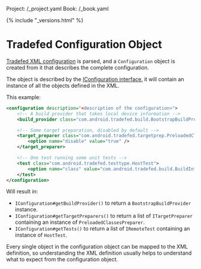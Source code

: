 Project: /_project.yaml
Book: /_book.yaml

{% include "_versions.html" %}

<!--
  Copyright 2019 The Android Open Source Project

  Licensed under the Apache License, Version 2.0 (the "License");
  you may not use this file except in compliance with the License.
  You may obtain a copy of the License at

      http://www.apache.org/licenses/LICENSE-2.0

  Unless required by applicable law or agreed to in writing, software
  distributed under the License is distributed on an "AS IS" BASIS,
  WITHOUT WARRANTIES OR CONDITIONS OF ANY KIND, either express or implied.
  See the License for the specific language governing permissions and
  limitations under the License.
-->

# Tradefed Configuration Object

[Tradefed XML configuration](/devices/tech/test_infra/tradefed/architecture/xml-config)
is parsed, and a `Configuration` object is created from it that describes the
complete configuration.

The object is described by the
[IConfiguration interface.](https://android.googlesource.com/platform/tools/tradefederation/+/refs/heads/master/src/com/android/tradefed/config/IConfiguration.java)
it will contain an instance of all the objects defined in the XML.

This example:

```xml
<configuration description="<description of the configuration>">
    <!-- A build provider that takes local device information -->
    <build_provider class="com.android.tradefed.build.BootstrapBuildProvider" />

    <!-- Some target preparation, disabled by default -->
    <target_preparer class="com.android.tradefed.targetprep.PreloadedClassesPreparer">
        <option name="disable" value="true" />
    </target_preparer>

    <!-- One test running some unit tests -->
    <test class="com.android.tradefed.testtype.HostTest">
        <option name="class" value="com.android.tradefed.build.BuildInfoTest" />
    </test>
</configuration>
```

Will result in:

*   `IConfiguration#getBuildProvider()` to return a `BootstrapBuildProvider`
    instance.
*   `IConfiguration#getTargetPreparers()` to return a list of `ITargetPreparer`
    containing an instance of `PreloadedClassesPreparer`.
*   `IConfiguration#getTests()` to return a list of `IRemoteTest` containing an
    instance of `HostTest`.

Every single object in the configuration object can be mapped to the XML
definition, so understanding the XML definition usually helps to understand
what to expect from the configuration object.
